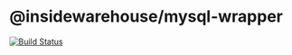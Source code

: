 @insidewarehouse/mysql-wrapper
==============================

[![Build Status](https://travis-ci.org/insidewarehouse/mysql-wrapper.svg?branch=master)](https://travis-ci.org/insidewarehouse/mysql-wrapper)
